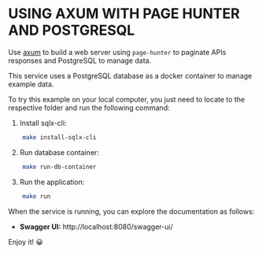 # USING AXUM WITH PAGE HUNTER AND POSTGRESQL
Use [axum](https://docs.rs/crate/axum/0.7.5) to build a web server using `page-hunter` to paginate APIs responses and PostgreSQL to manage data.

This service uses a PostgreSQL database as a docker container to manage example data.

To try this example on your local computer, you just need to locate to the respective folder and run the following command:

1. Install sqlx-cli:
```bash
	make install-sqlx-cli
```

2. Run database container:
```bash
	make run-db-container
```

3. Run the application:
```bash
	make run
```

When the service is running, you can explore the documentation as follows:
- **Swagger UI:** http://localhost:8080/swagger-ui/

Enjoy it! 😀